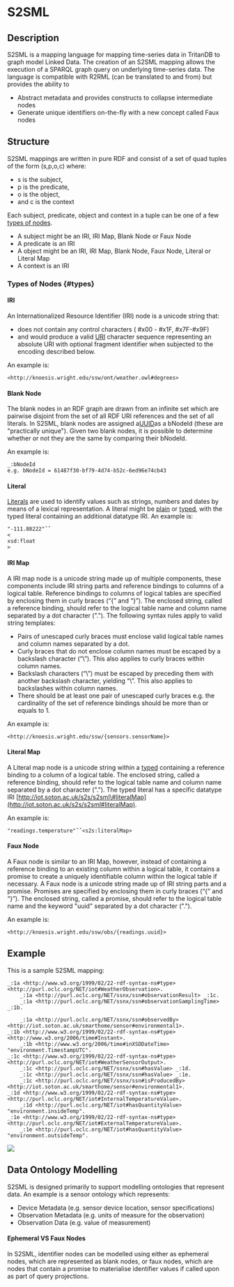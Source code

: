 # S2SML

## Description

S2SML is a mapping language for mapping time-series data in TritanDB to graph model Linked Data. The creation of an S2SML mapping allows the execution of a SPARQL graph query on underlying time-series data. The language is compatible with R2RML \(can be translated to and from\) but provides the ability to

* Abstract metadata and provides constructs to collapse intermediate nodes
* Generate unique identifiers on-the-fly with a new concept called Faux nodes

## Structure

S2SML mappings are written in pure RDF and consist of a set of quad tuples of the form \(s,p,o,c\) where:

* s is the subject,
* p is the predicate,
* o is the object,
* and c is the context

Each subject, predicate, object and context in a tuple can be one of a few [types of nodes](#types).

* A subject might be an IRI, IRI Map, Blank Node or Faux Node
* A predicate is an IRI
* A object might be an IRI, IRI Map, Blank Node, Faux Node, Literal or Literal Map
* A context is an IRI

### Types of Nodes {#types}

#### IRI

An Internationalized Resource Identifier \(IRI\) node is a unicode string that:

* does not contain any control characters \( \#x00 - \#x1F, \#x7F-\#x9F\)
* and would produce a valid
  [URI](http://www.isi.edu/in-notes/rfc2396.txt)
  character sequence representing an absolute URI with optional fragment identifier when subjected to the encoding described below.

An example is:

```
<http://knoesis.wright.edu/ssw/ont/weather.owl#degrees>
```

#### Blank Node

The blank nodes in an RDF graph are drawn from an infinite set which are pairwise disjoint from the set of all RDF URI references and the set of all literals. In S2SML, blank nodes are assigned a[UUID](https://www.ietf.org/rfc/rfc4122.txt)as a bNodeId \(these are "practically unique"\). Given two blank nodes, it is possible to determine whether or not they are the same by comparing their bNodeId.

An example is:

```
_:bNodeId 
e.g. bNodeId = 61487f30-bf79-4d74-b52c-6ed96e74cb43
```

#### Literal

[Literals](https://www.w3.org/TR/2004/REC-rdf-concepts-20040210/#section-Literals) are used to identify values such as strings, numbers and dates by means of a lexical representation. A literal might be [plain](https://www.w3.org/TR/2004/REC-rdf-concepts-20040210/#dfn-plain-literal) or [typed](https://www.w3.org/TR/2004/REC-rdf-concepts-20040210/#dfn-typed-literal), with the typed literal containing an additional datatype IRI. An example is:

```
"-111.88222"ˆˆ
<
xsd:float
>
```

#### IRI Map

A IRI map node is a unicode string made up of multiple components, these components include IRI string parts and reference bindings to columns of a logical table. Reference bindings to columns of logical tables are specified by enclosing them in curly braces \(“{” and “}”\). The enclosed string, called a reference binding, should refer to the logical table name and column name separated by a dot character \("."\). The following syntax rules apply to valid string templates:

* Pairs of unescaped curly braces must enclose valid logical table names and column names separated by a dot.
* Curly braces that do not enclose column names must be escaped by a backslash character \(“\”\). This also applies to curly braces within column names.
* Backslash characters \(“\”\) must be escaped by preceding them with another backslash character, yielding “\”. This also applies to backslashes within column names.
* There should be at least one pair of unescaped curly braces e.g. the cardinality of the set of reference bindings should be more than or equals to 1.

An example is:

```
<http://knoesis.wright.edu/ssw/{sensors.sensorName}>
```

#### Literal Map

A Literal map node is a unicode string within a [typed](https://www.w3.org/TR/2004/REC-rdf-concepts-20040210/#dfn-typed-literal) containing a reference binding to a column of a logical table. The enclosed string, called a reference binding, should refer to the logical table name and column name separated by a dot character \("."\). The typed literal has a specific datatype IRI [http://iot.soton.ac.uk/s2s/s2sml\#literalMap](http://iot.soton.ac.uk/s2s/s2sml#literalMap).

An example is:

```
"readings.temperature"ˆˆ<s2s:literalMap>
```

#### Faux Node

A Faux node is similar to an IRI Map, however, instead of containing a reference binding to an existing column within a logical table, it contains a promise to create a uniquely identifiable column within the logical table if necessary. A Faux node is a unicode string made up of IRI string parts and a promise. Promises are specified by enclosing them in curly braces \(“{” and “}”\). The enclosed string, called a promise, should refer to the logical table name and the keyword "uuid" separated by a dot character \("."\).

An example is:

```
<http://knoesis.wright.edu/ssw/obs/{readings.uuid}>
```

## Example

This is a sample S2SML mapping:

```
_:1a <http://www.w3.org/1999/02/22-rdf-syntax-ns#type> <http://purl.oclc.org/NET/iot#WeatherObservation>.
    _:1a <http://purl.oclc.org/NET/ssnx/ssn#observationResult> _:1c.
    _:1a <http://purl.oclc.org/NET/ssnx/ssn#observationSamplingTime> _:1b.

    _:1a <http://purl.oclc.org/NET/ssnx/ssn#observedBy> <http://iot.soton.ac.uk/smarthome/sensor#environmental1>.
_:1b <http://www.w3.org/1999/02/22-rdf-syntax-ns#type> <http://www.w3.org/2006/time#Instant>.
    _:1b <http://www.w3.org/2006/time#inXSDDateTime> "environment.TimestampUTC".
_:1c <http://www.w3.org/1999/02/22-rdf-syntax-ns#type> <http://purl.oclc.org/NET/iot#WeatherSensorOutput>.
    _:1c <http://purl.oclc.org/NET/ssnx/ssn#hasValue> _:1d.
    _:1c <http://purl.oclc.org/NET/ssnx/ssn#hasValue> _:1e.
    _:1c <http://purl.oclc.org/NET/ssnx/ssn#isProducedBy> <http://iot.soton.ac.uk/smarthome/sensor#environmental1>.
_:1d <http://www.w3.org/1999/02/22-rdf-syntax-ns#type> <http://purl.oclc.org/NET/iot#InternalTemperatureValue>.
    _:1d <http://purl.oclc.org/NET/iot#hasQuantityValue> "environment.insideTemp".
_:1e <http://www.w3.org/1999/02/22-rdf-syntax-ns#type> <http://purl.oclc.org/NET/iot#ExternalTemperatureValue>.
    _:1e <http://purl.oclc.org/NET/iot#hasQuantityValue> "environment.outsideTemp".
```

[![](https://cloud.githubusercontent.com/assets/9078335/14705403/35dd9ff2-07b1-11e6-9779-2e18483965ba.png)](https://cloud.githubusercontent.com/assets/9078335/14705403/35dd9ff2-07b1-11e6-9779-2e18483965ba.png)

## Data Ontology Modelling

S2SML is designed primarily to support modelling ontologies that represent data. An example is a sensor ontology which represents:

* Device Metadata \(e.g. sensor device location, sensor specifications\)
* Observation Metadata \(e.g. units of measure for the observation\)
* Observation Data \(e.g. value of measurement\)

#### Ephemeral VS Faux Nodes

In S2SML, identifier nodes can be modelled using either as ephemeral nodes, which are represented as blank nodes, or faux nodes, which are nodes that contain a promise to materialise identifier values if called upon as part of query projections.

